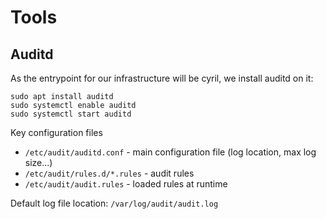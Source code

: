 # Tools
## Auditd
As the entrypoint for our infrastructure will be cyril, we install auditd on it: 

```
sudo apt install auditd
sudo systemctl enable auditd
sudo systemctl start auditd
```
Key configuration files

- `/etc/audit/auditd.conf` - main configuration file (log location, max log size...)
- `/etc/audit/rules.d/*.rules` - audit rules
- `/etc/audit/audit.rules` - loaded rules at runtime

Default log file location: `/var/log/audit/audit.log`
